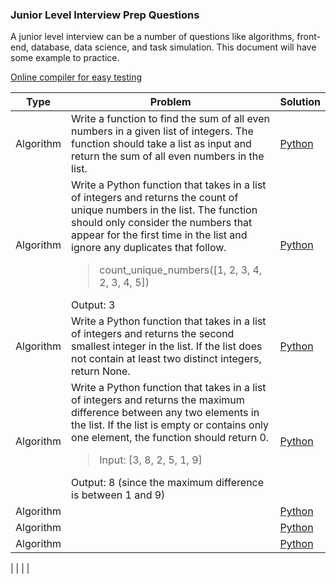 ### Junior Level Interview Prep Questions
A junior level interview can be a number of questions like algorithms, front-end, database, data science, and task simulation. This document will have some example to practice. 

[Online compiler for easy testing](https://www.w3schools.com/tryit/trycompiler.asp?filename=demo_python) 

| Type  | Problem | Solution |
|--- | -------- | ---------- |
|Algorithm | Write a function to find the sum of all even numbers in a given list of integers. The function should take a list as input and return the sum of all even numbers in the list. | [Python](./Solutions/algorithm1.py) |
|Algorithm | Write a Python function that takes in a list of integers and returns the count of unique numbers in the list. The function should only consider the numbers that appear for the first time in the list and ignore any duplicates that follow. <blockquote>count_unique_numbers([1, 2, 3, 4, 2, 3, 4, 5])</blockquote> Output: 3 | [Python](./Solutions/algorithm2.py) |
|Algorithm | Write a Python function that takes in a list of integers and returns the second smallest integer in the list. If the list does not contain at least two distinct integers, return None. | [Python](./Solutions/algorithm1.py) |
|Algorithm | Write a Python function that takes in a list of integers and returns the maximum difference between any two elements in the list. If the list is empty or contains only one element, the function should return 0. <blockquote>Input: [3, 8, 2, 5, 1, 9]</blockquote> Output: 8 (since the maximum difference is between 1 and 9) | [Python](./Solutions/algorithm1.py) |
|Algorithm |  | [Python](./Solutions/algorithm1.py) |
|Algorithm |  | [Python](./Solutions/algorithm1.py) |
|Algorithm |  | [Python](./Solutions/algorithm1.py) |

| |  |  |
